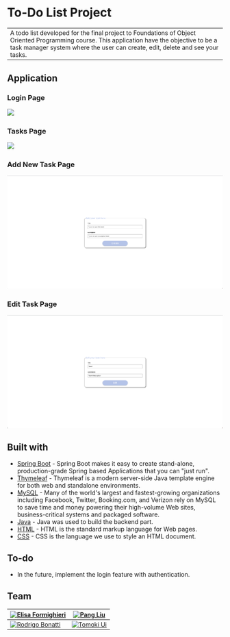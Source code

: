 # To-Do List Project

<table>
<tr>
<td>
  A todo list developed for the final project to Foundations of Object Oriented Programming course. This application have the objective to be a task manager system where the user can create, edit, delete and see your tasks.
</td>
</tr>
</table>

## Application

### Login Page

![](https://Bonattii.github.io/Java-Todo-List/images/.JPG)

### Tasks Page

![](https://Bonattii.github.io/Java-Todo-List/images/.JPG)

### Add New Task Page

![](https://raw.githubusercontent.com/Bonattii/Java-Todo-List/main/src/main/resources/static/img/AddTaskPage.png)

### Edit Task Page

![](https://raw.githubusercontent.com/Bonattii/Java-Todo-List/main/src/main/resources/static/img/EditTaskPage.png)

## Built with

- [Spring Boot](https://spring.io/projects/spring-boot) - Spring Boot makes it easy to create stand-alone, production-grade Spring based Applications that you can "just run".
- [Thymeleaf](https://www.thymeleaf.org/) - Thymeleaf is a modern server-side Java template engine for both web and standalone environments.
- [MySQL](https://www.mysql.com/) - Many of the world's largest and fastest-growing organizations including Facebook, Twitter, Booking.com, and Verizon rely on MySQL to save time and money powering their high-volume Web sites, business-critical systems and packaged software.
- [Java](https://www.java.com/en-US/) - Java was used to build the backend part.
- [HTML](https://www.w3schools.com/html/) - HTML is the standard markup language for Web pages.
- [CSS](https://www.w3schools.com/css/) - CSS is the language we use to style an HTML document.

## To-do

- In the future, implement the login feature with authentication.

## Team

| [![Elisa Formighieri](https://avatars.githubusercontent.com/u/69126878?v=4)](https://github.com/ElisaFormighieri) | [![Pang Liu](https://avatars.githubusercontent.com/u/110517109?v=4)](https://github.com/pan6117)   |
| ----------------------------------------------------------------------------------------------------------------- | -------------------------------------------------------------------------------------------------- |
| [![Rodrigo Bonatti](https://avatars.githubusercontent.com/u/92190494?v=4)](https://github.com/Bonattii)           | [![Tomoki Ui](https://avatars.githubusercontent.com/u/110491537?v=4)](https://github.com/TomokiUi) |
